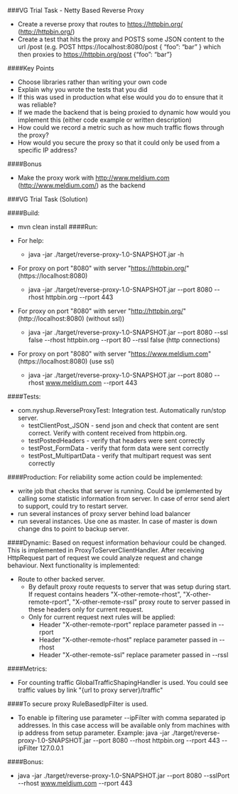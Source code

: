 ###VG Trial Task - Netty Based Reverse Proxy

* Create a reverse proxy that routes to https://httpbin.org/ (http://httpbin.org/)
* Create a test that hits the proxy and POSTS some JSON content to the url /post (e.g. POST https://localhost:8080/post { “foo”: “bar” } which then proxies to https://httpbin.org/post {“foo”: “bar”}

####Key Points

* Choose libraries rather than writing your own code
* Explain why you wrote the tests that you did
* If this was used in production what else would you do to ensure that it was reliable?
* If we made the backend that is being proxied to dynamic how would you implement this (either code example or written description)
* How could we record a metric such as how much traffic flows through the proxy?
* How would you secure the proxy so that it could only be used from a specific IP address?

####Bonus

* Make the proxy work with http://www.meldium.com (http://www.meldium.com/) as the backend

###VG Trial Task (Solution)

####Build:

* mvn clean install
####Run:

* For help:
  * java -jar ./target/reverse-proxy-1.0-SNAPSHOT.jar -h
* For proxy on port "8080" with server "https://httpbin.org/" (https://localhost:8080)
  * java -jar ./target/reverse-proxy-1.0-SNAPSHOT.jar --port 8080 --rhost httpbin.org --rport 443
* For proxy on port "8080" with server "http://httpbin.org/"  (http://localhost:8080) (without ssl)) 
  * java -jar ./target/reverse-proxy-1.0-SNAPSHOT.jar --port 8080 --ssl false --rhost httpbin.org --rport 80 --rssl false (http connections)
* For proxy on port "8080" with server "https://www.meldium.com" (https://localhost:8080) (use ssl)
  * java -jar ./target/reverse-proxy-1.0-SNAPSHOT.jar --port 8080 --rhost www.meldium.com --rport 443

####Tests:
* com.nyshup.ReverseProxyTest: Integration test. Automatically run/stop server.
  * testClientPost_JSON - send json and check that content are sent correct. Verify with content received from httpbin.org.
  * testPostedHeaders - verify that headers were sent correctly
  * testPost_FormData - verify that form data were sent correctly
  * testPost_MultipartData - verify that multipart request was sent correctly


####Production:
For reliability some action could be implemented:
* write job that checks that server is running. 
    Could be ipmlemented by calling some statistic information from server.
    In case of error send alert to support, could try to restart server.
* run several instances of proxy server behind load balancer
* run several instances. Use one as master. In case of master is down change dns to point to backup server.
        
####Dynamic:
Based on request information behaviour could be changed. This is implemented in ProxyToServerClientHandler.
  After receiving HttpRequest part of request we could analyze request and change behaviour. Next functionality is implemented:
* Route to other backed server.
  * By default proxy route requests to server that was setup during start.
  If request contains headers "X-other-remote-rhost", "X-other-remote-rport", "X-other-remote-rssl" proxy route to server passed
   in these headers only for current request.
  * Only for current request next rules will be applied:
    * Header "X-other-remote-rport" replace parameter passed in --rport 
    * Header "X-other-remote-rhost" replace parameter passed in --rhost  
    * Header "X-other-remote-ssl" replace parameter passed in --rssl
        
####Metrics:
* For counting traffic GlobalTrafficShapingHandler is used. 
You could see traffic values by link "{url to proxy server}/traffic"

####To secure proxy RuleBasedIpFilter is used.
* To enable ip filtering use parameter --ipFilter with comma separated ip addresses.
In this case access will be available only from machines with ip address from setup parameter.
Example: java -jar ./target/reverse-proxy-1.0-SNAPSHOT.jar --port 8080 --rhost httpbin.org --rport 443 --ipFilter 127.0.0.1

    
####Bonus:
* java -jar ./target/reverse-proxy-1.0-SNAPSHOT.jar --port 8080 --sslPort --rhost www.meldium.com --rport 443